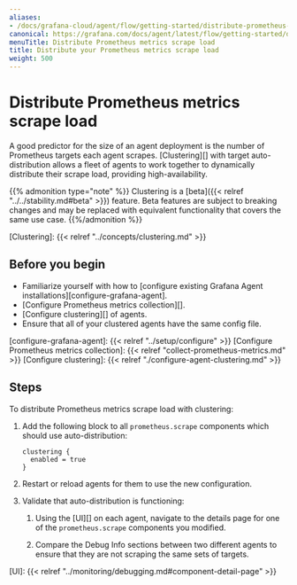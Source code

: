 ```yaml
---
aliases:
- /docs/grafana-cloud/agent/flow/getting-started/distribute-prometheus-scrape-load/
canonical: https://grafana.com/docs/agent/latest/flow/getting-started/distribute-prometheus-scrape-load/
menuTitle: Distribute Prometheus metrics scrape load
title: Distribute your Prometheus metrics scrape load
weight: 500
---
```


# Distribute Prometheus metrics scrape load

A good predictor for the size of an agent deployment is the number of
Prometheus targets each agent scrapes. [Clustering][] with target
auto-distribution allows a fleet of agents to work together to dynamically
distribute their scrape load, providing high-availability.

{{% admonition type="note" %}}
Clustering is a [beta]({{< relref "../../stability.md#beta" >}}) feature. Beta features are subject to breaking
changes and may be replaced with equivalent functionality that covers the same
use case.
{{%/admonition %}}

[Clustering]: {{< relref "../concepts/clustering.md" >}}

## Before you begin

- Familiarize yourself with how to [configure existing Grafana Agent installations][configure-grafana-agent].
- [Configure Prometheus metrics collection][].
- [Configure clustering][] of agents.
- Ensure that all of your clustered agents have the same config file.

[configure-grafana-agent]: {{< relref "../setup/configure" >}}
[Configure Prometheus metrics collection]: {{< relref "collect-prometheus-metrics.md" >}}
[Configure clustering]: {{< relref "./configure-agent-clustering.md" >}}

## Steps

To distribute Prometheus metrics scrape load with clustering:

1. Add the following block to all `prometheus.scrape` components which
   should use auto-distribution:

   ```river
   clustering {
     enabled = true
   }
   ```

2. Restart or reload agents for them to use the new configuration.

3. Validate that auto-distribution is functioning:

   1. Using the [UI][] on each agent, navigate to the details page for one of
      the `prometheus.scrape` components you modified.

   2. Compare the Debug Info sections between two different agents to ensure
      that they are not scraping the same sets of targets.

[UI]: {{< relref "../monitoring/debugging.md#component-detail-page" >}}
